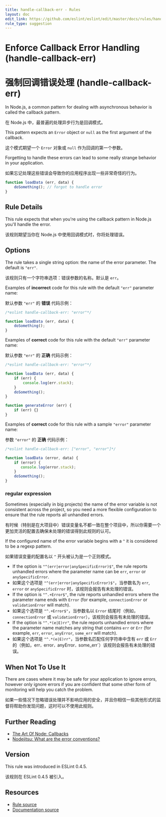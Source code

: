 ```yaml
---
title: handle-callback-err - Rules
layout: doc
edit_link: https://github.com/eslint/eslint/edit/master/docs/rules/handle-callback-err.md
rule_type: suggestion
---
```

<!-- Note: No pull requests accepted for this file. See README.md in the root directory for details. -->

# Enforce Callback Error Handling (handle-callback-err)

# 强制回调错误处理 (handle-callback-err)

In Node.js, a common pattern for dealing with asynchronous behavior is called the callback pattern.

在 Node.js 中，最普遍的处理异步行为是回调模式。

This pattern expects an `Error` object or `null` as the first argument of the callback.

这个模式期望一个 `Error` 对象或 `null` 作为回调的第一个参数。

Forgetting to handle these errors can lead to some really strange behavior in your application.

如果忘记处理这些错误会导致你的应用程序出现一些非常奇怪的行为。

```js
function loadData (err, data) {
    doSomething(); // forgot to handle error
}
```

## Rule Details

This rule expects that when you're using the callback pattern in Node.js you'll handle the error.

该规则期望当你在 Node.js 中使用回调模式时，你将处理错误。

## Options

The rule takes a single string option: the name of the error parameter. The default is `"err"`.

该规则只有一个字符串选项：错误参数的名称。默认是 `err`。

Examples of **incorrect** code for this rule with the default `"err"` parameter name:

默认参数 `"err"` 的 **错误** 代码示例：

```js
/*eslint handle-callback-err: "error"*/

function loadData (err, data) {
    doSomething();
}

```

Examples of **correct** code for this rule with the default `"err"` parameter name:

默认参数 `"err"` 的 **正确** 代码示例：

```js
/*eslint handle-callback-err: "error"*/

function loadData (err, data) {
    if (err) {
        console.log(err.stack);
    }
    doSomething();
}

function generateError (err) {
    if (err) {}
}
```

Examples of **correct** code for this rule with a sample `"error"` parameter name:

参数 `"error"` 的 **正确** 代码示例：

```js
/*eslint handle-callback-err: ["error", "error"]*/

function loadData (error, data) {
    if (error) {
       console.log(error.stack);
    }
    doSomething();
}
```

### regular expression

Sometimes (especially in big projects) the name of the error variable is not consistent across the project,
so you need a more flexible configuration to ensure that the rule reports all unhandled errors.

有时候（特别是在大项目中）错误变量名不都一致在整个项目中，所以你需要一个更加灵活的配置去确保未处理的错误得到此规则的认可。

If the configured name of the error variable begins with a `^` it is considered to be a regexp pattern.

如果错误变量的配置名以 `^` 开头被认为是一个正则模式。
 
* If the option is `"^(err|error|anySpecificError)$"`, the rule reports unhandled errors where the parameter name can be `err`, `error` or `anySpecificError`.
* 如果这个选项是 `"^(err|error|anySpecificError)$"`，当参数名为 `err`, `error` or `anySpecificError` 时，该规则会报告有未处理的错误。
* If the option is `"^.+Error$"`, the rule reports unhandled errors where the parameter name ends with `Error` (for example, `connectionError` or `validationError` will match).
* 如果这个选项是 `"^.+Error$"`，当参数名以 `Error` 结尾时（例如，`connectionError` 或 `validationError`），该规则会报告有未处理的错误。
* If the option is `"^.*(e|E)rr"`, the rule reports unhandled errors where the parameter name matches any string that contains `err` or `Err` (for example, `err`, `error`, `anyError`, `some_err` will match).
* 如果这个选项是 `"^.*(e|E)rr"`，当参数名匹配任何字符串中含有 `err` 或 `Err`的（例如，err`，`error`，`anyError`，`some_err`）该规则会报告有未处理的错误。

## When Not To Use It

There are cases where it may be safe for your application to ignore errors, however only ignore errors if you are
confident that some other form of monitoring will help you catch the problem.

如果一些情况下忽略错误处理并不影响应用的安全，并且你相信一些其他形式的监督将帮助你发现问题，这时可以不使用此规则。

## Further Reading

* [The Art Of Node: Callbacks](https://github.com/maxogden/art-of-node#callbacks)
* [Nodejitsu: What are the error conventions?](https://docs.nodejitsu.com/articles/errors/what-are-the-error-conventions/)

## Version

This rule was introduced in ESLint 0.4.5.

该规则在 ESLint 0.4.5 被引入。

## Resources

* [Rule source](https://github.com/eslint/eslint/tree/master/lib/rules/handle-callback-err.js)
* [Documentation source](https://github.com/eslint/eslint/tree/master/docs/rules/handle-callback-err.md)
